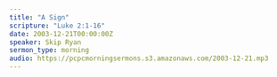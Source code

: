 ```yaml
---
title: "A Sign"
scripture: "Luke 2:1-16"
date: 2003-12-21T00:00:00Z
speaker: Skip Ryan
sermon_type: morning
audio: https://pcpcmorningsermons.s3.amazonaws.com/2003-12-21.mp3 
---
```



